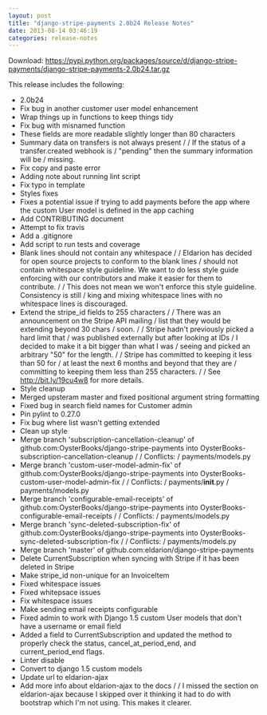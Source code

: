 ```yaml
---
layout: post
title: "django-stripe-payments 2.0b24 Release Notes"
date: 2013-08-14 03:46:19
categories: release-notes
---
```


Download: <https://pypi.python.org/packages/source/d/django-stripe-payments/django-stripe-payments-2.0b24.tar.gz>

This release includes the following:

* 2.0b24
* Fix bug in another customer user model enhancement
* Wrap things up in functions to keep things tidy
* Fix bug with misnamed function
* These fields are more readable slightly longer than 80 characters
* Summary data on transfers is not always present /  / If the status of a transfer.created webhook is / "pending" then the summary information will be / missing.
* Fix copy and paste error
* Adding note about running lint script
* Fix typo in template
* Styles fixes
* Fixes a potential issue if trying to add payments before the app where the custom User model is defined in the app caching
* Add CONTRIBUTING document
* Attempt to fix travis
* Add a .gitignore
* Add script to run tests and coverage
* Blank lines should not contain any whitespace /  / Eldarion has decided for open source projects to conform to the blank lines / should not contain whitespace style guideline. We want to do less style guide enforcing with our contributors and make it easier for them to contribute. /  / This does not mean we won't enforce this style guideline. Consistency is still / king and mixing whitespace lines with no whitespace lines is discouraged.
* Extend the stripe_id fields to 255 characters /  / There was an announcement on the Stripe API mailing / list that they would be extending beyond 30 chars / soon. /  / Stripe hadn't previously picked a hard limit that / was published externally but after looking at IDs / I decided to make it a bit bigger than what I was / seeing and picked an arbitrary "50" for the length. /  / Stripe has committed to keeping it less than 50 for / at least the next 6 months and beyond that they are / committing to keeping them less than 255 characters. /  / See http://bit.ly/19cu4w8 for more details.
* Style cleanup
* Merged upsteram master and fixed positional argument string formatting
* Fixed bug in search field names for Customer admin
* Pin pylint to 0.27.0
* Fix bug where list wasn't getting extended
* Clean up style
* Merge branch 'subscription-cancellation-cleanup' of github.com:OysterBooks/django-stripe-payments into OysterBooks-subscription-cancellation-cleanup /  / Conflicts: / 	payments/models.py
* Merge branch 'custom-user-model-admin-fix' of github.com:OysterBooks/django-stripe-payments into OysterBooks-custom-user-model-admin-fix /  / Conflicts: / 	payments/__init__.py / 	payments/models.py
* Merge branch 'configurable-email-receipts' of github.com:OysterBooks/django-stripe-payments into OysterBooks-configurable-email-receipts /  / Conflicts: / 	payments/models.py
* Merge branch 'sync-deleted-subscription-fix' of github.com:OysterBooks/django-stripe-payments into OysterBooks-sync-deleted-subscription-fix /  / Conflicts: / 	payments/models.py
* Merge branch 'master' of github.com:eldarion/django-stripe-payments
* Delete CurrentSubscription when syncing with Stripe if it has been deleted in Stripe
* Make stripe_id non-unique for an InvoiceItem
* Fixed whitespace issues
* Fixed whitepsace issues
* Fix whitespace issues
* Make sending email receipts configurable
* Fixed admin to work with Django 1.5 custom User models that don't have a username or email field
* Added a  field to CurrentSubscription and updated the  method to properly check the status, cancel_at_period_end, and current_period_end flags.
* Linter disable
* Convert to django 1.5 custom models
* Update url to eldarion-ajax
* Add more info about eldarion-ajax to the docs /  / I missed the section on eldarion-ajax because I skipped over it thinking it had to do with bootstrap which I'm not using.  This makes it clearer.
